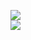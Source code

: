 [![](https://img.shields.io/badge/Made%20With-Github%20Spray-lightgrey.svg?style=for-the-badge&logo=github)](https://github.com/Annihil/github-spray#19830)  
[![](https://i.imgur.com/2DrTn0Z.gif)](https://github.com/Annihil/github-spray)